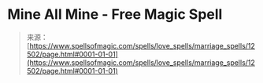 <!--yml

类别：未分类

date: 2024-06-12 18:50:17

-->

# Mine All Mine - Free Magic Spell

> 来源：[https://www.spellsofmagic.com/spells/love_spells/marriage_spells/12502/page.html#0001-01-01](https://www.spellsofmagic.com/spells/love_spells/marriage_spells/12502/page.html#0001-01-01)
